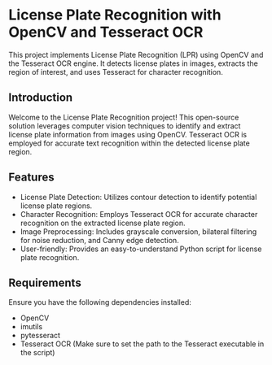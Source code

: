 # License Plate Recognition with OpenCV and Tesseract OCR

This project implements License Plate Recognition (LPR) using OpenCV and the Tesseract OCR engine. It detects license plates in images, extracts the region of interest, and uses Tesseract for character recognition.

## Introduction

Welcome to the License Plate Recognition project! This open-source solution leverages computer vision techniques to identify and extract license plate information from images using OpenCV. Tesseract OCR is employed for accurate text recognition within the detected license plate region.

## Features

- License Plate Detection: Utilizes contour detection to identify potential license plate regions.
- Character Recognition: Employs Tesseract OCR for accurate character recognition on the extracted license plate region.
- Image Preprocessing: Includes grayscale conversion, bilateral filtering for noise reduction, and Canny edge detection.
- User-friendly: Provides an easy-to-understand Python script for license plate recognition.

## Requirements

Ensure you have the following dependencies installed:
- OpenCV
- imutils
- pytesseract
- Tesseract OCR (Make sure to set the path to the Tesseract executable in the script)
